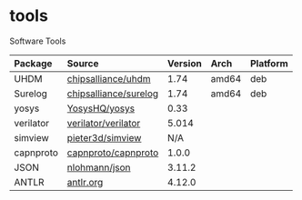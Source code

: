 # tools
Software Tools


| Package   | Source                                                            | Version | Arch  | Platform |
|:----------|:------------------------------------------------------------------|:--------|:------|:---------|
| UHDM      | [chipsalliance/uhdm](https://github.com/chipsalliance/uhdm)       | 1.74    | amd64 | deb      |
| Surelog   | [chipsalliance/surelog](https://github.com/chipsalliance/surelog) | 1.74    | amd64 | deb      |
| yosys     | [YosysHQ/yosys](https://github.com/YosysHQ/yosys)                 | 0.33    |       |          |
| verilator | [verilator/verilator](https://github.com/verilator/verilator)     | 5.014   |       |          |
| simview   | [pieter3d/simview](https://github.com/pieter3d/simview)           | N/A     |       |          |
| capnproto | [capnproto/capnproto](https://github.com/capnproto/capnproto)     | 1.0.0   |       |          |
| JSON      | [nlohmann/json](https://github.com/nlohmann/json)                 | 3.11.2  |       |          |
| ANTLR     | [antlr.org](https://www.antlr.org/)                               | 4.12.0  |       |          |
